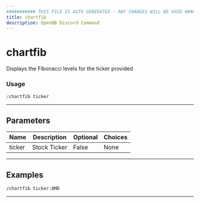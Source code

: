 ```yaml
---
########### THIS FILE IS AUTO GENERATED - ANY CHANGES WILL BE VOID ###########
title: chartfib
description: OpenBB Discord Command
---
```


# chartfib

Displays the Fibonacci levels for the ticker provided

### Usage

```python wordwrap
/chartfib ticker
```

---

## Parameters

| Name | Description | Optional | Choices |
| ---- | ----------- | -------- | ------- |
| ticker | Stock Ticker | False | None |


---

## Examples

```
/chartfib ticker:AMD
```

---
